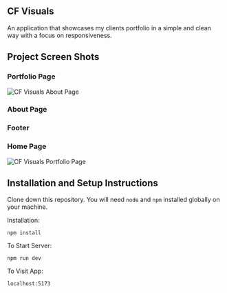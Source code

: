 ## CF Visuals

An application that showcases my clients portfolio in a simple and clean way with a focus on responsiveness.

## Project Screen Shots

### Portfolio Page

![CF Visuals About Page]()

### About Page


### Footer


### Home Page

![CF Visuals Portfolio Page]()

## Installation and Setup Instructions

Clone down this repository. You will need `node` and `npm` installed globally on your machine.

Installation:

`npm install`

To Start Server:

`npm run dev`

To Visit App:

`localhost:5173`